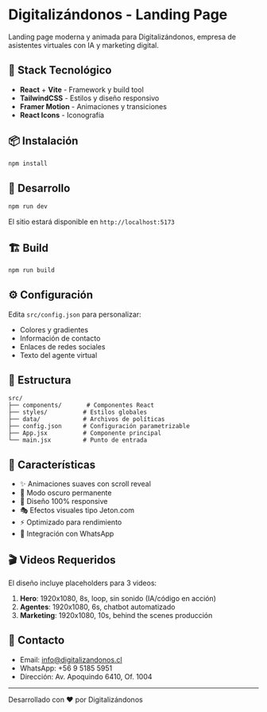 # Digitalizándonos - Landing Page

Landing page moderna y animada para Digitalizándonos, empresa de asistentes virtuales con IA y marketing digital.

## 🚀 Stack Tecnológico

- **React** + **Vite** - Framework y build tool
- **TailwindCSS** - Estilos y diseño responsivo
- **Framer Motion** - Animaciones y transiciones
- **React Icons** - Iconografía

## 📦 Instalación

```bash
npm install
```

## 🏃 Desarrollo

```bash
npm run dev
```

El sitio estará disponible en `http://localhost:5173`

## 🏗️ Build

```bash
npm run build
```

## ⚙️ Configuración

Edita `src/config.json` para personalizar:

- Colores y gradientes
- Información de contacto
- Enlaces de redes sociales
- Texto del agente virtual

## 📁 Estructura

```
src/
├── components/       # Componentes React
├── styles/          # Estilos globales
├── data/            # Archivos de políticas
├── config.json      # Configuración parametrizable
├── App.jsx          # Componente principal
└── main.jsx         # Punto de entrada
```

## 🎨 Características

- ✨ Animaciones suaves con scroll reveal
- 🌙 Modo oscuro permanente
- 📱 Diseño 100% responsive
- 🎭 Efectos visuales tipo Jeton.com
- ⚡ Optimizado para rendimiento
- 🤖 Integración con WhatsApp

## 🎬 Videos Requeridos

El diseño incluye placeholders para 3 videos:

1. **Hero**: 1920x1080, 8s, loop, sin sonido (IA/código en acción)
2. **Agentes**: 1920x1080, 6s, chatbot automatizado
3. **Marketing**: 1920x1080, 10s, behind the scenes producción

## 📧 Contacto

- Email: info@digitalizandonos.cl
- WhatsApp: +56 9 5185 5951
- Dirección: Av. Apoquindo 6410, Of. 1004

---

Desarrollado con ❤️ por Digitalizándonos





